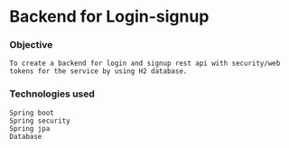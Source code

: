 # Backend for Login-signup
### Objective
    To create a backend for login and signup rest api with security/web tokens for the service by using H2 database.
### Technologies used
    Spring boot
    Spring security
    Spring jpa
    Database
 
